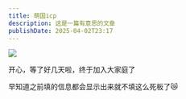 ```yaml
---
title: 萌国icp
description: 这是一篇有意思的文章
publishDate: 2025-04-02T23:17
---
```

![](/assets/images/img_20250402_231150.jpg)

开心，等了好几天啦，终于加入大家庭了

早知道之前填的信息都会显示出来就不填这么死板了😿
